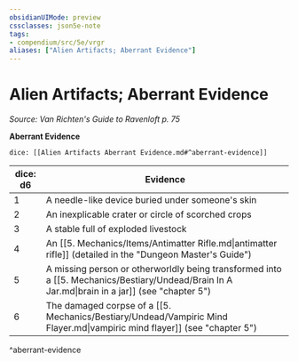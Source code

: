 ```yaml
---
obsidianUIMode: preview
cssclasses: json5e-note
tags:
- compendium/src/5e/vrgr
aliases: ["Alien Artifacts; Aberrant Evidence"]
---
```

# Alien Artifacts; Aberrant Evidence
*Source: Van Richten's Guide to Ravenloft p. 75* 

**Aberrant Evidence**

`dice: [[Alien Artifacts Aberrant Evidence.md#^aberrant-evidence]]`

| dice: d6 | Evidence |
|----------|----------|
| 1 | A needle-like device buried under someone's skin |
| 2 | An inexplicable crater or circle of scorched crops |
| 3 | A stable full of exploded livestock |
| 4 | An [[5. Mechanics/Items/Antimatter Rifle.md\|antimatter rifle]] (detailed in the "Dungeon Master's Guide") |
| 5 | A missing person or otherworldly being transformed into a [[5. Mechanics/Bestiary/Undead/Brain In A Jar.md\|brain in a jar]] (see "chapter 5") |
| 6 | The damaged corpse of a [[5. Mechanics/Bestiary/Undead/Vampiric Mind Flayer.md\|vampiric mind flayer]] (see "chapter 5") |
^aberrant-evidence
